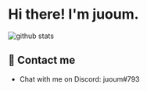 # Hi there! I'm juoum.

![github stats](https://github-readme-stats.vercel.app/api?username=itsjuoum&show_icons=true&theme=tokyonight)


## 📨 Contact me

- Chat with me on Discord: juoum#793
